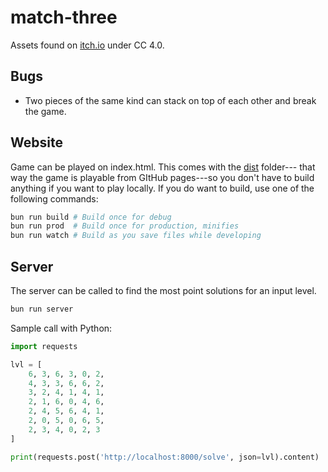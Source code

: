 # match-three

Assets found on [itch.io](https://devilsworkshop.itch.io/match-3-free-2d-sprites-game-art-and-ui) 
under CC 4.0.

## Bugs

- Two pieces of the same kind can stack on top of each other and break the game.

## Website

Game can be played on index.html. This comes with the [dist](./dist) folder---
that way the game is playable from GItHub pages---so you don't have to build
anything if you want to play locally. If you do want to build, use  one of the 
following commands:

```bash
bun run build # Build once for debug
bun run prod  # Build once for production, minifies
bun run watch # Build as you save files while developing
```

## Server

The server can be called to find the most point solutions for an input level. 

```bash
bun run server
```

Sample call with Python:

```python
import requests

lvl = [
    6, 3, 6, 3, 0, 2, 
    4, 3, 3, 6, 6, 2, 
    3, 2, 4, 1, 4, 1, 
    2, 1, 6, 0, 4, 6, 
    2, 4, 5, 6, 4, 1, 
    2, 0, 5, 0, 6, 5, 
    2, 3, 4, 0, 2, 3
]

print(requests.post('http://localhost:8000/solve', json=lvl).content)
```

